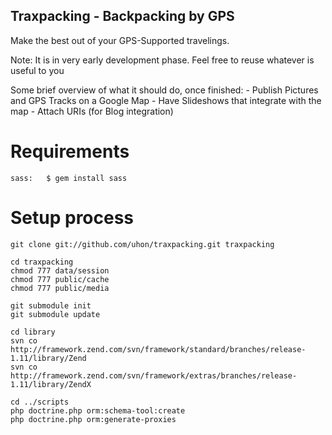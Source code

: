 ## Traxpacking - Backpacking by GPS ##

Make the best out of your GPS-Supported travelings.

Note: It is in very early development phase. Feel free to reuse whatever is useful to you

Some brief overview of what it should do, once finished:
    - Publish Pictures and GPS Tracks on a Google Map
    - Have Slideshows that integrate with the map
    - Attach URIs (for Blog integration)


# Requirements
    sass:   $ gem install sass

# Setup process
	git clone git://github.com/uhon/traxpacking.git traxpacking

	cd traxpacking
	chmod 777 data/session
	chmod 777 public/cache
	chmod 777 public/media

	git submodule init
	git submodule update

	cd library
	svn co http://framework.zend.com/svn/framework/standard/branches/release-1.11/library/Zend
	svn co http://framework.zend.com/svn/framework/extras/branches/release-1.11/library/ZendX

	cd ../scripts
	php doctrine.php orm:schema-tool:create
	php doctrine.php orm:generate-proxies